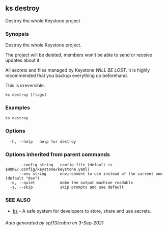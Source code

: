 ## ks destroy

Destroy the whole Keystone project

### Synopsis

Destroy the whole Keystone project.

The project will be deleted, members won’t be able to send or receive
updates about it. 

All secrets and files managed by Keystone *WILL BE LOST*.
It is highly recommended that you backup everything up beforehand.

This is irreversible.


```
ks destroy [flags]
```

### Examples

```
ks destroy
```

### Options

```
  -h, --help   help for destroy
```

### Options inherited from parent commands

```
      --config string   config file (default is $HOME/.config/keystone/keystone.yaml)
      --env string      environment to use instead of the current one (default "dev")
  -q, --quiet           make the output machine readable
  -s, --skip            skip prompts and use default
```

### SEE ALSO

* [ks](ks.md)	 - A safe system for developers to store, share and use secrets.

###### Auto generated by spf13/cobra on 3-Sep-2021
